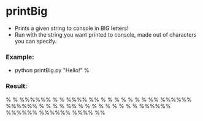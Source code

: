 # printBig
- Prints a given string to console in BIG letters!
- Run with the string you want printed to console, made out of characters you can specify.
### Example: 
* python printBig.py "Hello!" % 
### Result: 
   %    %  %%%%%%   %       %        %%%%   %%
   %    %  %        %       %       %    %  %%
   %%%%%%  %%%%%%   %       %       %    %  %%
   %    %  %        %       %       %    %
   %    %  %%%%%%   %%%%%%  %%%%%%   %%%%   %%


